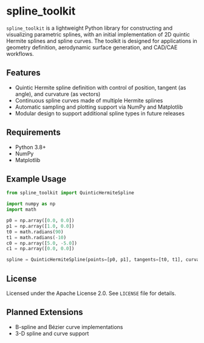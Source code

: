 # spline_toolkit

`spline_toolkit` is a lightweight Python library for constructing and visualizing parametric splines, with an initial implementation of 2D quintic Hermite splines and spline curves. The toolkit is designed for applications in geometry definition, aerodynamic surface generation, and CAD/CAE workflows.

## Features

- Quintic Hermite spline definition with control of position, tangent (as angle), and curvature (as vectors)
- Continuous spline curves made of multiple Hermite splines
- Automatic sampling and plotting support via NumPy and Matplotlib
- Modular design to support additional spline types in future releases

## Requirements

- Python 3.8+
- NumPy
- Matplotlib

## Example Usage

```python
from spline_toolkit import QuinticHermiteSpline

import numpy as np
import math

p0 = np.array([0.0, 0.0])
p1 = np.array([1.0, 0.0])
t0 = math.radians(90)
t1 = math.radians(-10)
c0 = np.array([5.0, -5.0])
c1 = np.array([0.0, 0.0])

spline = QuinticHermiteSpline(points=[p0, p1], tangents=[t0, t1], curvatures=[c0, c1])
```

## License

Licensed under the Apache License 2.0. See `LICENSE` file for details.

## Planned Extensions

- B-spline and Bézier curve implementations
- 3-D spline and curve support
